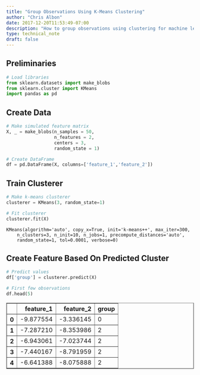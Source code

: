 ```yaml
---
title: "Group Observations Using K-Means Clustering"
author: "Chris Albon"
date: 2017-12-20T11:53:49-07:00
description: "How to group observations using clustering for machine learning in Python. "
type: technical_note
draft: false
---
```

## Preliminaries


```python
# Load libraries
from sklearn.datasets import make_blobs
from sklearn.cluster import KMeans
import pandas as pd
```

## Create Data


```python
# Make simulated feature matrix
X, _ = make_blobs(n_samples = 50,
                  n_features = 2,
                  centers = 3,
                  random_state = 1)

# Create DataFrame
df = pd.DataFrame(X, columns=['feature_1','feature_2'])
```

## Train Clusterer


```python
# Make k-means clusterer
clusterer = KMeans(3, random_state=1)

# Fit clusterer
clusterer.fit(X)
```




    KMeans(algorithm='auto', copy_x=True, init='k-means++', max_iter=300,
        n_clusters=3, n_init=10, n_jobs=1, precompute_distances='auto',
        random_state=1, tol=0.0001, verbose=0)



## Create Feature Based On Predicted Cluster


```python
# Predict values
df['group'] = clusterer.predict(X)

# First few observations
df.head(5)
```




<div>
<style>
    .dataframe thead tr:only-child th {
        text-align: right;
    }

    .dataframe thead th {
        text-align: left;
    }

    .dataframe tbody tr th {
        vertical-align: top;
    }
</style>
<table border="1" class="dataframe">
  <thead>
    <tr style="text-align: right;">
      <th></th>
      <th>feature_1</th>
      <th>feature_2</th>
      <th>group</th>
    </tr>
  </thead>
  <tbody>
    <tr>
      <th>0</th>
      <td>-9.877554</td>
      <td>-3.336145</td>
      <td>0</td>
    </tr>
    <tr>
      <th>1</th>
      <td>-7.287210</td>
      <td>-8.353986</td>
      <td>2</td>
    </tr>
    <tr>
      <th>2</th>
      <td>-6.943061</td>
      <td>-7.023744</td>
      <td>2</td>
    </tr>
    <tr>
      <th>3</th>
      <td>-7.440167</td>
      <td>-8.791959</td>
      <td>2</td>
    </tr>
    <tr>
      <th>4</th>
      <td>-6.641388</td>
      <td>-8.075888</td>
      <td>2</td>
    </tr>
  </tbody>
</table>
</div>


